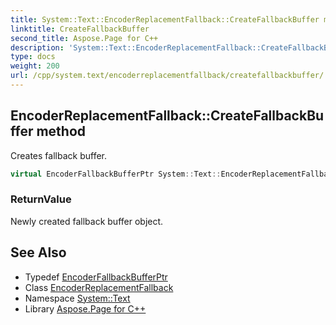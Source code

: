 ```yaml
---
title: System::Text::EncoderReplacementFallback::CreateFallbackBuffer method
linktitle: CreateFallbackBuffer
second_title: Aspose.Page for C++
description: 'System::Text::EncoderReplacementFallback::CreateFallbackBuffer method. Creates fallback buffer in C++.'
type: docs
weight: 200
url: /cpp/system.text/encoderreplacementfallback/createfallbackbuffer/
---
```

## EncoderReplacementFallback::CreateFallbackBuffer method


Creates fallback buffer.

```cpp
virtual EncoderFallbackBufferPtr System::Text::EncoderReplacementFallback::CreateFallbackBuffer() override
```


### ReturnValue

Newly created fallback buffer object.

## See Also

* Typedef [EncoderFallbackBufferPtr](../../../system/encoderfallbackbufferptr/)
* Class [EncoderReplacementFallback](../)
* Namespace [System::Text](../../)
* Library [Aspose.Page for C++](../../../)
